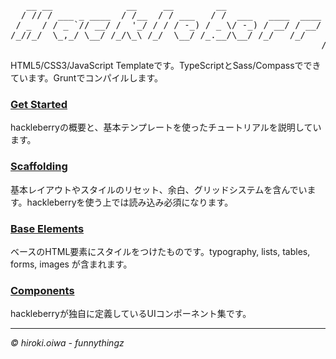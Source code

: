 <pre>
   __ __              __     __        __                         
  / // / ___ _ ____  / /__  / / ___   / /  ___   ____  ____  __ __
 / _  / / _ `// __/ /  '_/ / / / -_) / _ \/ -_) / __/ / __/ / // /
/_//_/  \_,_/ \__/ /_/\_\ /_/  \__/ /_.__/\__/ /_/   /_/    \_, / 
                                                           /___/  
</pre>


HTML5/CSS3/JavaScript Templateです。TypeScriptとSass/Compassでできています。Gruntでコンパイルします。

### <a href="http://funnythingz.github.io/hackleberry/">Get Started</a>

hackleberryの概要と、基本テンプレートを使ったチュートリアルを説明しています。

### <a href="http://funnythingz.github.io/hackleberry/scaffolding.html">Scaffolding</a>

基本レイアウトやスタイルのリセット、余白、グリッドシステムを含んでいます。hackleberryを使う上では読み込み必須になります。

### <a href="http://funnythingz.github.io/hackleberry/base.html">Base Elements</a>

ベースのHTML要素にスタイルをつけたものです。typography, lists, tables, forms, images が含まれます。

### <a href="http://funnythingz.github.io/hackleberry/components.html">Components</a>

hackleberryが独自に定義しているUIコンポーネント集です。



<hr>
<address>&copy; hiroki.oiwa - funnythingz</address>
